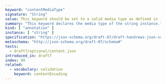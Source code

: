 ```yaml
---
keyword: "contentMediaType"
signature: "String"
value: This keyword should be set to a valid media type as defined in [RFC 2046](https://www.rfc-editor.org/rfc/rfc2046.html), like the registered [IANA](https://www.iana.org/assignments/media-types/media-types.xhtml) media types
summary: "This keyword declares the media type of the string instance."
kind: [ "annotation" ]
instance: [ "string" ]
specification: "https://json-schema.org/draft-07/draft-handrews-json-schema-validation-01#rfc.section.8.4"
metaschema: "http://json-schema.org/draft-07/schema#"
tests:
  - draft7/optional/content.json
introduced_in: draft7
index: 99
related:
  - vocabulary: validation
    keyword: contentEncoding
---
```

